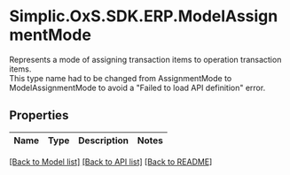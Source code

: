 # Simplic.OxS.SDK.ERP.ModelAssignmentMode
Represents a mode of assigning transaction items to operation transaction items.  <br>  This type name had to be changed from AssignmentMode to ModelAssignmentMode to avoid a \"Failed to load API definition\" error.  

## Properties

Name | Type | Description | Notes
------------ | ------------- | ------------- | -------------

[[Back to Model list]](../README.md#documentation-for-models) [[Back to API list]](../README.md#documentation-for-api-endpoints) [[Back to README]](../README.md)

